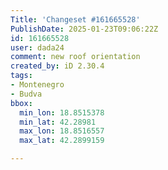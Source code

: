 ```yaml
---
Title: 'Changeset #161665528'
PublishDate: 2025-01-23T09:06:22Z
id: 161665528
user: dada24
comment: new roof orientation
created_by: iD 2.30.4
tags:
- Montenegro
- Budva
bbox:
  min_lon: 18.8515378
  min_lat: 42.28981
  max_lon: 18.8516557
  max_lat: 42.2899159

---
```

